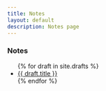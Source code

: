 ```yaml
---
title: Notes
layout: default
description: Notes page
---
```


### Notes

<ul>
  {% for draft in site.drafts %}
    <li>
      <a href="{{ draft.url | prepend: site.baseurl }}">{{ draft.title }}</a>
    </li>
  {% endfor %}
</ul>
